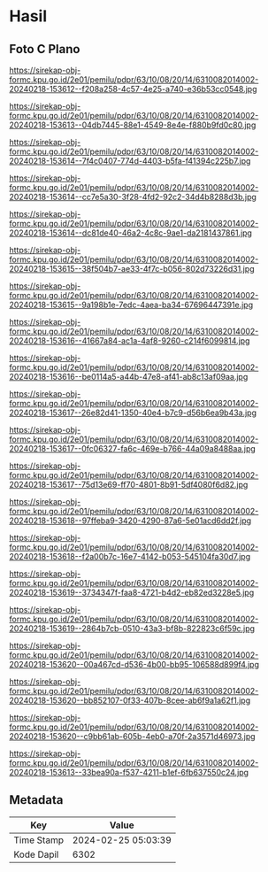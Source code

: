 # Hasil

## Foto C Plano

https://sirekap-obj-formc.kpu.go.id/2e01/pemilu/pdpr/63/10/08/20/14/6310082014002-20240218-153612--f208a258-4c57-4e25-a740-e36b53cc0548.jpg

https://sirekap-obj-formc.kpu.go.id/2e01/pemilu/pdpr/63/10/08/20/14/6310082014002-20240218-153613--04db7445-88e1-4549-8e4e-f880b9fd0c80.jpg

https://sirekap-obj-formc.kpu.go.id/2e01/pemilu/pdpr/63/10/08/20/14/6310082014002-20240218-153614--7f4c0407-774d-4403-b5fa-f41394c225b7.jpg

https://sirekap-obj-formc.kpu.go.id/2e01/pemilu/pdpr/63/10/08/20/14/6310082014002-20240218-153614--cc7e5a30-3f28-4fd2-92c2-34d4b8288d3b.jpg

https://sirekap-obj-formc.kpu.go.id/2e01/pemilu/pdpr/63/10/08/20/14/6310082014002-20240218-153614--dc81de40-46a2-4c8c-9ae1-da2181437861.jpg

https://sirekap-obj-formc.kpu.go.id/2e01/pemilu/pdpr/63/10/08/20/14/6310082014002-20240218-153615--38f504b7-ae33-4f7c-b056-802d73226d31.jpg

https://sirekap-obj-formc.kpu.go.id/2e01/pemilu/pdpr/63/10/08/20/14/6310082014002-20240218-153615--9a198b1e-7edc-4aea-ba34-67696447391e.jpg

https://sirekap-obj-formc.kpu.go.id/2e01/pemilu/pdpr/63/10/08/20/14/6310082014002-20240218-153616--41667a84-ac1a-4af8-9260-c214f6099814.jpg

https://sirekap-obj-formc.kpu.go.id/2e01/pemilu/pdpr/63/10/08/20/14/6310082014002-20240218-153616--be0114a5-a44b-47e8-af41-ab8c13af09aa.jpg

https://sirekap-obj-formc.kpu.go.id/2e01/pemilu/pdpr/63/10/08/20/14/6310082014002-20240218-153617--26e82d41-1350-40e4-b7c9-d56b6ea9b43a.jpg

https://sirekap-obj-formc.kpu.go.id/2e01/pemilu/pdpr/63/10/08/20/14/6310082014002-20240218-153617--0fc06327-fa6c-469e-b766-44a09a8488aa.jpg

https://sirekap-obj-formc.kpu.go.id/2e01/pemilu/pdpr/63/10/08/20/14/6310082014002-20240218-153617--75d13e69-ff70-4801-8b91-5df4080f6d82.jpg

https://sirekap-obj-formc.kpu.go.id/2e01/pemilu/pdpr/63/10/08/20/14/6310082014002-20240218-153618--97ffeba9-3420-4290-87a6-5e01acd6dd2f.jpg

https://sirekap-obj-formc.kpu.go.id/2e01/pemilu/pdpr/63/10/08/20/14/6310082014002-20240218-153618--f2a00b7c-16e7-4142-b053-545104fa30d7.jpg

https://sirekap-obj-formc.kpu.go.id/2e01/pemilu/pdpr/63/10/08/20/14/6310082014002-20240218-153619--3734347f-faa8-4721-b4d2-eb82ed3228e5.jpg

https://sirekap-obj-formc.kpu.go.id/2e01/pemilu/pdpr/63/10/08/20/14/6310082014002-20240218-153619--2864b7cb-0510-43a3-bf8b-822823c6f59c.jpg

https://sirekap-obj-formc.kpu.go.id/2e01/pemilu/pdpr/63/10/08/20/14/6310082014002-20240218-153620--00a467cd-d536-4b00-bb95-106588d899f4.jpg

https://sirekap-obj-formc.kpu.go.id/2e01/pemilu/pdpr/63/10/08/20/14/6310082014002-20240218-153620--bb852107-0f33-407b-8cee-ab6f9a1a62f1.jpg

https://sirekap-obj-formc.kpu.go.id/2e01/pemilu/pdpr/63/10/08/20/14/6310082014002-20240218-153620--c9bb61ab-605b-4eb0-a70f-2a3571d46973.jpg

https://sirekap-obj-formc.kpu.go.id/2e01/pemilu/pdpr/63/10/08/20/14/6310082014002-20240218-153613--33bea90a-f537-4211-b1ef-6fb637550c24.jpg


## Metadata

| Key        | Value               |
| ---------- | ------------------- |
| Time Stamp | 2024-02-25 05:03:39 |
| Kode Dapil | 6302                |



